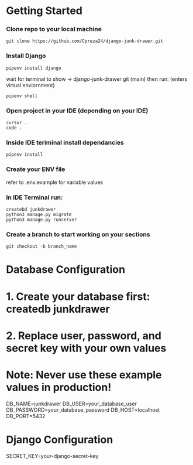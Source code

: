 # Getting Started
### Clone repo to your local machine
    git clone https://github.com/Cpreza24/django-junk-drawer.git

### Install Django 
    pipenv install django
wait for terminal to show 
-> django-junk-drawer git (main) then run: (enters virtual enviornment)
    
    pipenv shell

### Open project in your IDE (depending on your IDE)
    cursor . 
    code .

### Inside IDE teriminal install dependancies 
    pipenv install

### Create your ENV file 
refer to .env.example for variable values 

### In IDE Terminal run:
    createbd junkdrawer 
    python3 manage.py migrate
    python3 manage.py runserver

### Create a branch to start working on your sections
    git checkout -b branch_name

# Database Configuration
# 1. Create your database first: createdb junkdrawer
# 2. Replace user, password, and secret key with your own values
# Note: Never use these example values in production!

DB_NAME=junkdrawer
DB_USER=your_database_user
DB_PASSWORD=your_database_password
DB_HOST=localhost
DB_PORT=5432

# Django Configuration
SECRET_KEY=your-django-secret-key

    
